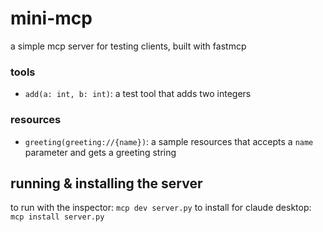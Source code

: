 # mini-mcp
a simple mcp server for testing clients, built with fastmcp


### tools
- `add(a: int, b: int)`: a test tool that adds two integers

### resources
- `greeting(greeting://{name})`: a sample resources that accepts a `name` parameter and gets a greeting string

## running & installing the server
to run with the inspector: `mcp dev server.py`
to install for claude desktop: `mcp install server.py`

